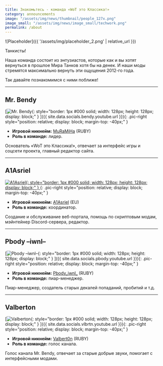 ```yaml
---
title: Знакомьтесь - команда «WoT это Классика!»
category: announcements
image: "/assets/img/news/thumbnail/people_127x.png"
image_small: "/assets/img/news/image_small/techwork.png"
permalink: /about
---
```


![Placeholder]({{ '/assets/img/placeholder_2.png' | relative_url }})

Танкисты!

Наша команда состоит из энтузиастов, которые как и вы хотят вернуться в прошлое Мира Танков хотя бы на денек. И наши моды стремятся максимально вернуть эти ощущения 2012-го года.

Так давайте познакомимся с ними поближе!

---

## Mr. Bendy

[![Mr. Bendy](https://yt3.googleusercontent.com/N67CcmKcbFgRg4C5dXBenbq2x-4vvo41KmVjxB6y3kPBgehSeAfjq3ONw12to72Ei6M5NKKpPQ=s160-c-k-c0x00ffffff-no-rj){: style="border: 1px #000 solid; width: 128px; height: 128px; display: block;" }
<span class="blackout"></span>]({{ site.data.socials.bendy.youtube.url }}){: .pic-right style="position: relative; display: block; margin-top: -40px;" }

- **Игровой никнейм:** [MuRaMiHa](https://tanki.su/ru/community/accounts/12666533-MuRaMiHa/) (RUBY)
- **Роль в команде:** лидер.

Основатель «WoT это Классика!», отвечает за интерфейс игры и соцсети проекта, главный редактор сайта.

---

## A1Asriel

[![A1Asriel](https://cdn.discordapp.com/avatars/296735247213789215/0d0086ecd6ca1a8ffd7588927b9c8830.png?size=128&format=webp&quality=lossless&width=0&height=256){: style="border: 1px #000 solid; width: 128px; height: 128px; display: block;" }
<span class="blackout"></span>](https://a1asriel.github.io/about){: .pic-right style="position: relative; display: block; margin-top: -40px;" }

- **Игровой никнейм:** [A1Asriel](https://worldoftanks.eu/ru/community/accounts/595275807-A1Asriel/) (EU)
- **Роль в команде:** координатор.

Создание и обслуживание веб-портала, помощь по скриптовым модам, мэйнтейнер Discord-сервера, редактор.

---

## Pbody –iwnl–

[![Pbody –iwnl–](https://cdn.discordapp.com/avatars/220198295664852992/749287d536818847a29e068ef4c473be.png?size=128&format=webp&quality=lossless&width=0&height=256){: style="border: 1px #000 solid; width: 128px; height: 128px; display: block;" }
<span class="blackout"></span>]({{ site.data.socials.pbody.youtube.url }}){: .pic-right style="position: relative; display: block; margin-top: -40px;" }

- **Игровой никнейм:** [Pbody_iwnl_](https://tanki.su/ru/community/accounts/58184979-Pbody_iwnl_/) (RUBY)
- **Роль в команде:** пиар-менеджер.

Пиар-менеджер, создатель старых декалей попаданий, пробитий и т.д.

---

## Valberton

[![Valberton](https://cdn.discordapp.com/avatars/292629978422575104/ace7a8c853444b7fb537046944eff6cc.png?size=128&format=webp&quality=lossless&width=0&height=256){: style="border: 1px #000 solid; width: 128px; height: 128px; display: block;" }
<span class="blackout"></span>]({{ site.data.socials.vlbrtn.youtube.url }}){: .pic-right style="position: relative; display: block; margin-top: -40px;" }

- **Игровой никнейм:** [Valbert0n](https://tanki.su/ru/community/accounts/72764962-Valbert0n/) (RUBY)
- **Роль в команде:** голос канала.

Голос канала Mr. Bendy, отвечает за старые добрые звуки, помогает с интерфейсными модами.

<!-- ### Руководители проекта

- [**Mr. Bendy**]({{ site.data.socials.bendy.youtube.url }}) – основатель «WoT это Классика!», отвечает за интерфейс игры и соцсети проекта, главный редактор сайта.
- [**A1Asriel**](https://a1asriel.github.io/about) - создание и обслуживание веб-портала, помощь по скриптовым модам, мэйнтейнер Discord-сервера, редактор.
- [**Pbody –iwnl–**]({{ site.data.socials.pbody.youtube.url }}) - пиар-менеджер, создатель старых декалей попаданий, пробитий и т.д.
- [**Valberton**]({{ site.data.socials.vlbrtn.youtube.url }}) – голос канала Mr. Bendy, отвечает за старые добрые звуки, помогает с интерфейсными модами. 
Рекомендуем ознакомиться с его личным проектом [«Унесенный громом войны»](https://kr.cm/f/t/62100/).

### Участники проекта

- **MrFishstars** – создатель старых террейнов. Помощь в реализации некоторых идей интерфейса боя и ангара.
- **Leonardo_Shpah** – отвечает за ангары и скайбоксы. Помощь с интерфейсом, SD-моделями и эффектами.
- **test_account_01** - помощь с ангарами, SD-моделями и террейнами.
- **Russian_soldiers** – отвечает за web и скриптовую часть интерфейсных модов.
- **Kisliy126** – создание SD-моделей. Помощь с террейнами.
- **MASTERPUX** - помощь с SD-моделями.
- **kostikmalish** - помощь с SD-моделями.
- **_KILLER_2017 (NA)** - помощь со звуками и интерфейсом. -->
